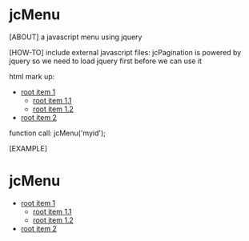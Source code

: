 jcMenu
======

[ABOUT]
a javascript menu using jquery
	
[HOW-TO]
include external javascript files:
jcPagination is powered by jquery so we need to load jquery first before we can use it
<script type="text/javascript" src="/javascript/jquery/jquery-1.10.2.min.js"></script>
<script type="text/javascript" src="/javascript/jcpagination/jcMenu.js"></script>

html mark up:
<ul id="myid">
<li>
<a href="#">root item 1
<ul>
<li><a href="#">root item 1.1</a></li>
<li><a href="#">root item 1.2</a></li>
</ul>
</a>
</li>
<li>
<a href="#">root item 2</a>
</li>
</ul>
	
function call:
jcMenu('myid');	
			
[EXAMPLE]
<html>
<head>
<title>jcPagination</title>
<script type="text/javascript" src="/javascript/jquery/jquery-1.10.2.min.js"></script>
<script type="text/javascript" src="/javascript/jcpagination/jcMenu.js"></script>
<script>
jQuery(document).ready(function(){
	jcMenu('myid');
});
</script>
</head>
<body>
<h1>jcMenu</h1>
<ul id="myid">
<li>
<a href="#">root item 1
<ul>
<li><a href="#">root item 1.1</a></li>
<li><a href="#">root item 1.2</a></li>
</ul>
</a>
</li>
<li>
<a href="#">root item 2</a>
</li>
</ul>
<body>
</html>